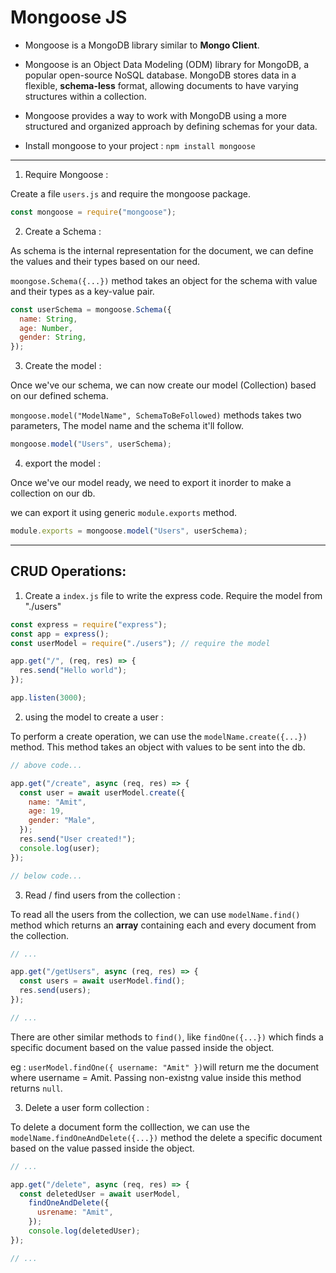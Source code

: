 # Mongoose JS

- Mongoose is a MongoDB library similar to **Mongo Client**.

- Mongoose is an Object Data Modeling (ODM) library for MongoDB, a popular open-source NoSQL database. MongoDB stores data in a flexible, **schema-less** format, allowing documents to have varying structures within a collection.

- Mongoose provides a way to work with MongoDB using a more structured and organized approach by defining schemas for your data.

- Install mongoose to your project : `npm install mongoose`

---

1. Require Mongoose :

Create a file `users.js` and require the mongoose package.

```js
const mongoose = require("mongoose");
```

2. Create a Schema :

As schema is the internal representation for the document, we can define the values and their types based on our need.

`moongose.Schema({...})` method takes an object for the schema with value and their types as a key-value pair.

```js
const userSchema = mongoose.Schema({
  name: String,
  age: Number,
  gender: String,
});
```

3. Create the model :

Once we've our schema, we can now create our model (Collection) based on our defined schema.

`mongoose.model("ModelName", SchemaToBeFollowed)` methods takes two parameters, The model name and the schema it'll follow.

```js
mongoose.model("Users", userSchema);
```

4. export the model :

Once we've our model ready, we need to export it inorder to make a collection on our db.

we can export it using generic `module.exports` method.

```js
module.exports = mongoose.model("Users", userSchema);
```

---

## CRUD Operations:

1. Create a `index.js` file to write the express code. Require the model from "./users"

```js
const express = require("express");
const app = express();
const userModel = require("./users"); // require the model

app.get("/", (req, res) => {
  res.send("Hello world");
});

app.listen(3000);
```

2. using the model to create a user :

To perform a create operation, we can use the `modelName.create({...})` method. This method takes an object with values to be sent into the db.

```js
// above code...

app.get("/create", async (req, res) => {
  const user = await userModel.create({
    name: "Amit",
    age: 19,
    gender: "Male",
  });
  res.send("User created!");
  console.log(user);
});

// below code...
```

3. Read / find users from the collection :

To read all the users from the collection, we can use `modelName.find()` method which returns an **array** containing each and every document from the collection.

```js
// ...

app.get("/getUsers", async (req, res) => {
  const users = await userModel.find();
  res.send(users);
});

// ...
```

There are other similar methods to `find()`, like `findOne({...})` which finds a specific document based on the value passed inside the object.

eg : `userModel.findOne({ username: "Amit" })`will return me the document where username = Amit. Passing non-existng value inside this method returns `null`.

3. Delete a user form collection :

To delete a document form the colllection, we can use the `modelName.findOneAndDelete({...})` method the delete a specific document based on the value passed inside the object.

```js
// ...

app.get("/delete", async (req, res) => {
  const deletedUser = await userModel,
    findOneAndDelete({
      usrename: "Amit",
    });
    console.log(deletedUser);
});

// ...
```

